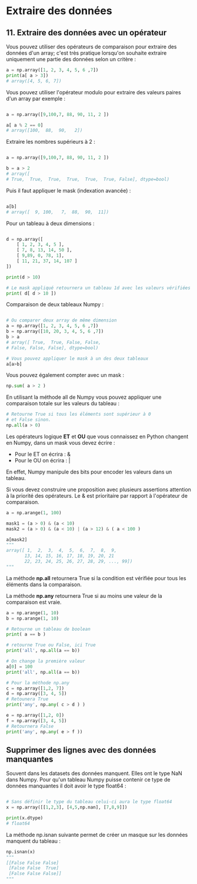 # Extraire des données

## 11. Extraire des données avec un opérateur

Vous pouvez utiliser des opérateurs de comparaison pour extraire des données d'un array; c'est très pratique lorsqu'on souhaite extraire uniquement une partie des données selon un critère :

```python
a = np.array([1, 2, 3, 4, 5, 6 ,7])
print(a[ a > 3])
# array([4, 5, 6, 7])
```

Vous pouvez utiliser l'opérateur modulo pour extraire des valeurs paires d'un array par exemple :

```python

a = np.array([9,100,7, 88, 90, 11, 2 ])

a[ a % 2 == 0]
# array([100,  88,  90,   2])

```

Extraire les nombres supérieurs à 2 :

```python

a = np.array([9,100,7, 88, 90, 11, 2 ])

b = a > 2
# array([
# True,  True,  True,  True,  True,  True, False], dtype=bool)

```

Puis il faut appliquer le mask (indexation avancée) :

```python

a[b]
# array([  9, 100,   7,  88,  90,  11])

```

Pour un tableau à deux dimensions :

```python

d = np.array([
    [ 1, 2, 3, 4, 5 ],
    [ 7, 8, 13, 14, 50 ],
    [ 9,89, 0, 78, 1],
    [ 11, 21, 37, 14, 107 ]
])

print(d > 10)

# Le mask appliqué retournera un tableau 1d avec les valeurs vérifiées par la condition
print( d[ d > 10 ])

```

Comparaison de deux tableaux Numpy :

```python

# Ou comparer deux array de même dimension
a = np.array([1, 2, 3, 4, 5, 6 ,7])
b = np.array([10, 20, 3, 4, 5, 6 ,7])
b > a
# array([ True,  True, False, False,
# False, False, False], dtype=bool)

# Vous pouvez appliquer le mask à un des deux tableaux
a[a>b]

```

Vous pouvez également compter avec un mask :

```python
np.sum( a > 2 )
```

En utilisant la méthode all de Numpy vous pouvez appliquer une comparaison totale sur les valeurs du tableau :

```python
# Retourne True si tous les éléments sont supérieur à 0
# et False sinon.
np.all(a > 0)
```

Les opérateurs logique **ET** et **OU** que vous connaissez en Python changent en Numpy, dans un mask vous devez écrire :

- Pour le ET on écrira : &
- Pour le OU on écrira : |

En effet, Numpy manipule des bits pour encoder les valeurs dans un tableau.

Si vous devez construire une proposition avec plusieurs assertions attention à la priorité des opérateurs. Le & est prioritaire par rapport à l'opérateur de comparaison.

```python
a = np.arange(1, 100)

mask1 = (a > 0) & (a < 10)
mask2 = (a > 0) & (a < 10) | (a > 12) & ( a < 100 )

a[mask2]
"""
array([ 1,  2,  3,  4,  5,  6,  7,  8,  9,
       13, 14, 15, 16, 17, 18, 19, 20, 21
       22, 23, 24, 25, 26, 27, 28, 29, ..., 99])
"""
```

La méthode **np.all** retournera True si la condition est vérifiée pour tous les éléments dans la comparaison.

La méthode **np.any** retournera True si au moins une valeur de la comparaison est vraie.

```python
a = np.arange(1, 10)
b = np.arange(1, 10)

# Retourne un tableau de boolean
print( a == b )

# retourne True ou False, ici True
print('all', np.all(a == b))

# On change la première valeur
a[0] = 100
print('all', np.all(a == b))

# Pour la méthode np.any
c = np.array([1,2, 7])
d = np.array([3, 4, 5])
# Retounera True
print('any', np.any( c > d ) )

e = np.array([1,2, 0])
f = np.array([3, 4, 5])
# Retournera False
print('any', np.any( e > f ))
```

## Supprimer des lignes avec des données manquantes

Souvent dans les datasets des données manquent. Elles ont le type NaN dans Numpy. Pour qu'un tableau Numpy puisse contenir ce type de données manquantes il doit avoir le type float64 :

```python

# Sans définir le type du tableau celui-ci aura le type float64
x = np.array([[1,2,3], [4,5,np.nan], [7,8,9]])

print(x.dtype)
# float64

```

La méthode np.isnan suivante permet de créer un masque sur les données manquent du tableau :

```python
np.isnan(x)
"""
[[False False False]
 [False False  True]
 [False False False]]
"""
```
